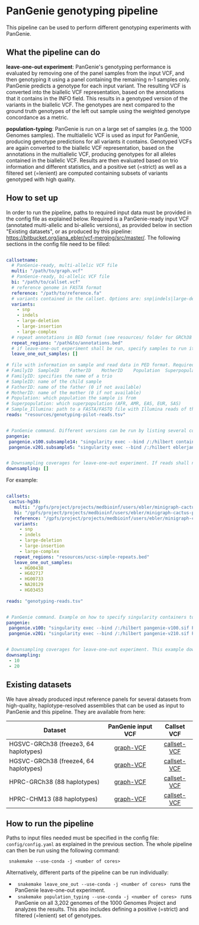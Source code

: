 # PanGenie genotyping pipeline

This pipeline can be used to perform different genotyping experiments with PanGenie. 


## What the pipeline can do

**leave-one-out experiment**: PanGenie's genotyping performance is evaluated by removing one of the panel samples from the input VCF, and then genotyping it using a panel containing the remaining n-1 samples only. PanGenie predicts a genotype for each input variant. The resulting VCF is converted into the biallelic VCF representation, based on the annotations that it contains in the INFO field. This results in a genotyped version of the variants in the biallelic VCF. The genotypes are next compared to the ground truth genotypes of the left out sample using the weighted genotype concordance as a metric.

**population-typing**: PanGenie is run on a large set of samples (e.g. the 1000 Genomes samples). The multiallelic VCF is used as input for PanGenie, producing genotype predictions for all variants it contains. Genotyped VCFs are again converted to the biallelic VCF representation, based on the annotations in the multiallelic VCF, producing genotypes for all alleles contained in the biallelic VCF. Results are then evaluated based on trio information and different statistics, and a positive set (=strict) as well as a filtered set (=lenient) are computed containing subsets of variants genotyped with high quality.


## How to set up

In order to run the pipeline, paths to required input data must be provided in the config file as explained below. Required is a PanGenie-ready input VCF (annotated multi-allelic and bi-allelic versions), as provided below in section "Existing datasets", or as produced by this pipeline: https://bitbucket.org/jana_ebler/vcf-merging/src/master/. The following sections in the config file need to be filled:


```yaml

callsetname:
  # PanGenie-ready, multi-allelic VCF file
  multi: "/path/to/graph.vcf"
  # PanGenie-ready, bi-allelic VCF file
  bi: "/path/to/callset.vcf"
  # reference genome in FASTA format
  reference: "/path/to/reference.fa"
  # variants contained in the callset. Options are: snp|indels|large-deletion|large-insertion|large-complex
  variants:
    - snp 
    - indels
    - large-deletion
    - large-insertion
    - large-complex
  # repeat annotations in BED format (see resources/ folder for GRCh38 and CHM13-based annotations that can be used here)
  repeat_regions: "/path&to/annotations.bed"
  # if leave-one-out experiment shall be run, specify samples to run it on. Otherwise, leave empty.
  leave_one_out_samples: []
   
# file with information on sample and read data in PED format. Required columns (in this order):
# FamilyID	SampleID	FatherID	MotherID	Population	Superpopulation	Sample_Illumina
# FamilyID: specifies the name of a trio
# SampleID: name of the child sample
# FatherID: name of the father (0 if not available)
# MotherID: name of the mother (0 if not available)
# Population: which population the sample is from
# Superpopulation: which superpopulation (AFR, AMR, EAS, EUR, SAS)
# Sample_Illumina: path to a FASTA/FASTQ file with Illumina reads of the child sample
reads: "resources/genotyping-pilot-reads.tsv"


# PanGenie command. Different versions can be run by listing several commandlines.
pangenie:
 pangenie.v100.subsample14: "singularity exec --bind /:/hilbert container-main.sif PanGenie"
 pangenie.v201.subsample5: "singularity exec --bind /:/hilbert eblerjana_eblerjana_pangenie-v2.1.0.sif PanGenie -a 5"


# Downsampling coverages for leave-one-out experiment. If reads shall not be downsampled, leave empty.
downsampling: []

```

For example:

```yaml

callsets:
 cactus-hg38:
   multi: "/gpfs/project/projects/medbioinf/users/ebler/minigraph-cactus-paper/genotyping-experiments-hg38/results/data/vcf/cactus-100000/cactus_filtered_ids.vcf.gz"
   bi: "/gpfs/project/projects/medbioinf/users/ebler/minigraph-cactus-paper/genotyping-experiments-hg38/results/data/vcf/cactus-100000/cactus_filtered_ids_biallelic.vcf.gz"
   reference: "/gpfs/project/projects/medbioinf/users/ebler/minigraph-cactus-paper/genotyping-experiments-hg38/results/data/fasta/hg38.fa"
   variants:
     - snp 
     - indels
     - large-deletion
     - large-insertion
     - large-complex
   repeat_regions: "resources/ucsc-simple-repeats.bed"
   leave_one_out_samples:
     - HG00438
     - HG02717
     - HG00733
     - NA20129
     - HG03453
   
reads: "genotyping-reads.tsv"


# PanGenie command. Example on how to specify singularity containers to be used.
pangenie:
 pangenie.v100: "singularity exec --bind /:/hilbert pangenie-v100.sif PanGenie"
 pangenie.v201: "singularity exec --bind /:/hilbert pangenie-v210.sif PanGenie"


# Downsampling coverages for leave-one-out experiment. This example downsamples reads to 10x and 20x and runs leave-one-out experiments on these coverages in addition to the full coverage data.
downsampling:
 - 10
 - 20
```

## Existing datasets


We have already produced input reference panels for several datasets from high-quality, haplotype-resolved assemblies that can be used as input to PanGenie and this pipeline. They are available from here:

| Dataset | PanGenie input VCF        |  Callset VCF         | 
|-------------| :-------------: |:-------------:| 
| HGSVC-GRCh38 (freeze3, 64 haplotypes) | [graph-VCF](https://zenodo.org/record/7763717/files/pav-panel-freeze3.vcf.gz?download=1) | [callset-VCF](https://zenodo.org/record/7763717/files/pav-calls-freeze3.vcf.gz?download=1) | 
| HGSVC-GRCh38 (freeze4, 64 haplotypes) |  [graph-VCF](https://zenodo.org/record/7763717/files/pav-panel-freeze4.vcf.gz?download=1)     | [callset-VCF](https://zenodo.org/record/7763717/files/pav-calls-freeze4.vcf.gz?download=1) | 
| HPRC-GRCh38 (88 haplotypes) | [graph-VCF](https://zenodo.org/record/6797328/files/cactus_filtered_ids.vcf.gz?download=1)     |  [callset-VCF](https://zenodo.org/record/6797328/files/cactus_filtered_ids_biallelic.vcf.gz?download=1)    | 
| HPRC-CHM13 (88 haplotypes) | [graph-VCF](https://zenodo.org/record/7839719/files/chm13_cactus_filtered_ids.vcf.gz?download=1) | [callset-VCF](https://zenodo.org/record/7839719/files/chm13_cactus_filtered_ids_biallelic.vcf.gz?download=1)   | 



## How to run the pipeline

Paths to input files needed must be specified in the config file: `` config/config.yaml `` as explained in the previous section.
The whole pipeline can then be run using the following command:

``  snakemake --use-conda -j <number of cores>  `` 

Alternatively, different parts of the pipeline can be run individually:

* ``  snakemake leave_one_out --use-conda -j <number of cores>  ``  runs the PanGenie leave-one-out experiment.
* ``  snakemake population_typing --use-conda -j <number of cores>  `` runs PanGenie on all 3,202 genomes of the 1000 Genomes Project and analyzes the results. This also includes defining a positive (=strict) and filtered (=lenient) set of genotypes.
